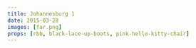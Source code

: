```yaml
---
title: Johannesburg 1
date: 2015-03-28
images: [far.png]
props: [rbb, black-lace-up-boots, pink-hello-kitty-chair]
---
```

